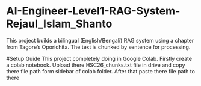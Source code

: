 # AI-Engineer-Level1-RAG-System-Rejaul_Islam_Shanto
This project builds a bilingual (English/Bengali) RAG system using a chapter from Tagore’s Oporichita. The text is chunked by sentence for processing.

#Setup Guide
This project completely doing in Google Colab. Firstly create a colab notebook. Upload there HSC26_chunks.txt file in drive and copy there file path form sidebar of colab folder. 
After that paste there file path to there 
